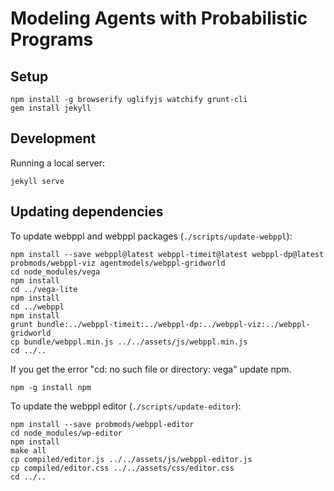 # Modeling Agents with Probabilistic Programs

## Setup

~~~~
npm install -g browserify uglifyjs watchify grunt-cli
gem install jekyll
~~~~

## Development

Running a local server:

~~~~
jekyll serve
~~~~

## Updating dependencies

To update webppl and webppl packages (`./scripts/update-webppl`):

~~~~
npm install --save webppl@latest webppl-timeit@latest webppl-dp@latest probmods/webppl-viz agentmodels/webppl-gridworld
cd node_modules/vega
npm install
cd ../vega-lite
npm install
cd ../webppl
npm install
grunt bundle:../webppl-timeit:../webppl-dp:../webppl-viz:../webppl-gridworld
cp bundle/webppl.min.js ../../assets/js/webppl.min.js
cd ../..
~~~~

If you get the error "cd: no such file or directory: vega" update npm.

~~~~
npm -g install npm
~~~~

To update the webppl editor (`./scripts/update-editor`):

~~~~
npm install --save probmods/webppl-editor
cd node_modules/wp-editor
npm install
make all
cp compiled/editor.js ../../assets/js/webppl-editor.js
cp compiled/editor.css ../../assets/css/editor.css
cd ../..
~~~~
